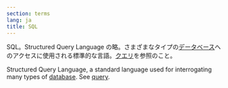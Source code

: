 ```yaml
---
section: terms
lang: ja
title: SQL
---
```


SQL。Structured Query Language の略。さまざまなタイプの[データベース](/glossary/ja/terms/database/)へのアクセスに使用される標準的な言語。[クエリ](/glossary/ja/terms/query/)を参照のこと。

Structured Query Language, a standard language used for interrogating many types of [database](/glossary/en/terms/database/). See [query](/glossary/en/terms/query/).
